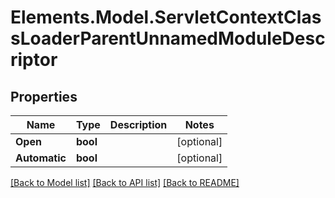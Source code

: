 # Elements.Model.ServletContextClassLoaderParentUnnamedModuleDescriptor

## Properties

Name | Type | Description | Notes
------------ | ------------- | ------------- | -------------
**Open** | **bool** |  | [optional] 
**Automatic** | **bool** |  | [optional] 

[[Back to Model list]](../README.md#documentation-for-models) [[Back to API list]](../README.md#documentation-for-api-endpoints) [[Back to README]](../README.md)

